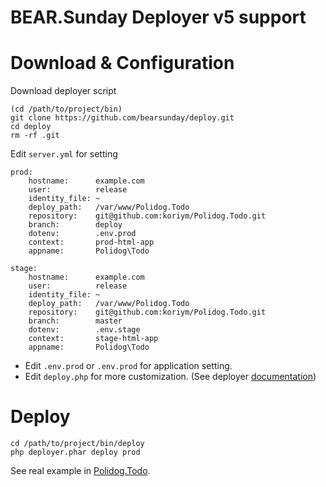 # BEAR.Sunday Deployer v5 support


# Download & Configuration

Download deployer script
```
(cd /path/to/project/bin)
git clone https://github.com/bearsunday/deploy.git
cd deploy
rm -rf .git
```

Edit `server.yml` for setting

```
prod:
    hostname:      example.com
    user:          release
    identity_file: ~
    deploy_path:   /var/www/Polidog.Todo
    repository:    git@github.com:koriym/Polidog.Todo.git
    branch:        deploy
    dotenv:        .env.prod
    context:       prod-html-app
    appname:       Polidog\Todo

stage:
    hostname:      example.com
    user:          release
    identity_file: ~
    deploy_path:   /var/www/Polidog.Todo
    repository:    git@github.com:koriym/Polidog.Todo.git
    branch:        master
    dotenv:        .env.stage
    context:       stage-html-app
    appname:       Polidog\Todo
```

 * Edit `.env.prod` or `.env.prod` for application setting.
 * Edit `deploy.php` for more customization. (See deployer [documentation](https://deployer.org/))


# Deploy 

```
cd /path/to/project/bin/deploy
php deployer.phar deploy prod
```    


See real example in [Polidog.Todo](https://github.com/koriym/Polidog.Todo).
